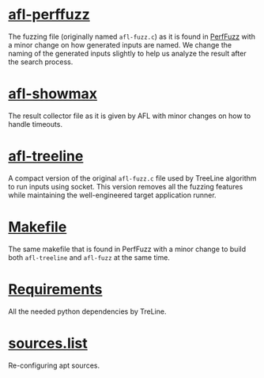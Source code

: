 # [afl-perffuzz](afl-perffuzz.c)

The fuzzing file (originally named `afl-fuzz.c`) as it is found in [PerfFuzz](https://github.com/carolemieux/perffuzz/blob/master/afl-fuzz.c) with a minor change on how generated inputs are named. We change the naming of the generated inputs slightly to help us analyze the result after the search process. 

# [afl-showmax](afl-showmax.c)

The result collector file as it is given by AFL with minor changes on how to handle timeouts.

# [afl-treeline](afl-socket.c)

A compact version of the original `afl-fuzz.c` file used by TreeLine algorithm to run inputs using socket. This version removes all the fuzzing features while maintaining the well-engineered target application runner.

# [Makefile](Makefile)

The same makefile that is found in PerfFuzz with a minor change to build both `afl-treeline` and `afl-fuzz` at the same time. 

# [Requirements](requierments.txt)

All the needed python dependencies by TreLine. 

# [sources.list](sources.list)

Re-configuring apt sources. 